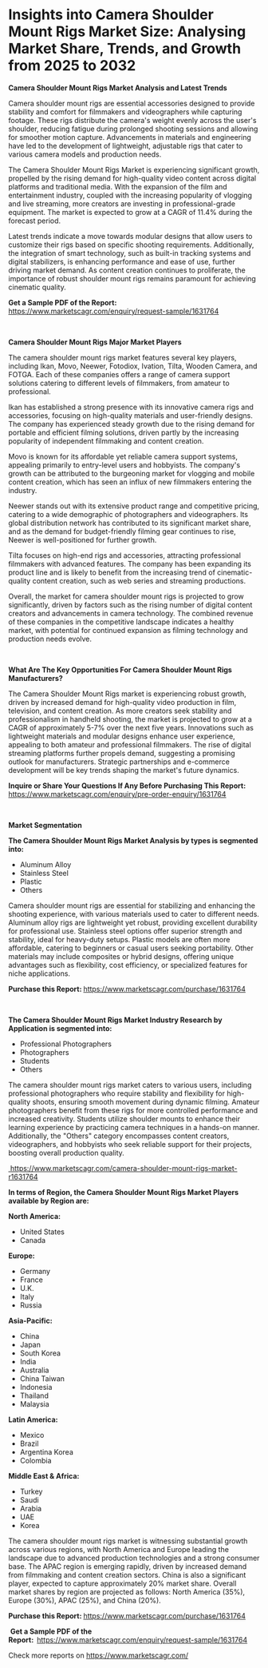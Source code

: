 <p><h1>Insights into Camera Shoulder Mount Rigs Market Size: Analysing Market Share, Trends, and Growth from 2025 to 2032</h1></p><p><strong>Camera Shoulder Mount Rigs Market Analysis and Latest Trends</strong></p>
<p><p>Camera shoulder mount rigs are essential accessories designed to provide stability and comfort for filmmakers and videographers while capturing footage. These rigs distribute the camera's weight evenly across the user's shoulder, reducing fatigue during prolonged shooting sessions and allowing for smoother motion capture. Advancements in materials and engineering have led to the development of lightweight, adjustable rigs that cater to various camera models and production needs.</p><p>The Camera Shoulder Mount Rigs Market is experiencing significant growth, propelled by the rising demand for high-quality video content across digital platforms and traditional media. With the expansion of the film and entertainment industry, coupled with the increasing popularity of vlogging and live streaming, more creators are investing in professional-grade equipment. The market is expected to grow at a CAGR of 11.4% during the forecast period. </p><p>Latest trends indicate a move towards modular designs that allow users to customize their rigs based on specific shooting requirements. Additionally, the integration of smart technology, such as built-in tracking systems and digital stabilizers, is enhancing performance and ease of use, further driving market demand. As content creation continues to proliferate, the importance of robust shoulder mount rigs remains paramount for achieving cinematic quality.</p></p>
<p><strong>Get a Sample PDF of the Report:&nbsp;</strong> <a href="https://www.marketscagr.com/enquiry/request-sample/1631764?utm_campaign=3501&utm_medium=2&utm_source=Github&utm_content=ia&utm_term=29032025&utm_id=camera-shoulder-mount-rigs">https://www.marketscagr.com/enquiry/request-sample/1631764</a></p>
<p>&nbsp;</p>
<p><strong>Camera Shoulder Mount Rigs Major Market Players</strong></p>
<p><p>The camera shoulder mount rigs market features several key players, including Ikan, Movo, Neewer, Fotodiox, Ivation, Tilta, Wooden Camera, and FOTGA. Each of these companies offers a range of camera support solutions catering to different levels of filmmakers, from amateur to professional.</p><p>Ikan has established a strong presence with its innovative camera rigs and accessories, focusing on high-quality materials and user-friendly designs. The company has experienced steady growth due to the rising demand for portable and efficient filming solutions, driven partly by the increasing popularity of independent filmmaking and content creation.</p><p>Movo is known for its affordable yet reliable camera support systems, appealing primarily to entry-level users and hobbyists. The company's growth can be attributed to the burgeoning market for vlogging and mobile content creation, which has seen an influx of new filmmakers entering the industry.</p><p>Neewer stands out with its extensive product range and competitive pricing, catering to a wide demographic of photographers and videographers. Its global distribution network has contributed to its significant market share, and as the demand for budget-friendly filming gear continues to rise, Neewer is well-positioned for further growth.</p><p>Tilta focuses on high-end rigs and accessories, attracting professional filmmakers with advanced features. The company has been expanding its product line and is likely to benefit from the increasing trend of cinematic-quality content creation, such as web series and streaming productions.</p><p>Overall, the market for camera shoulder mount rigs is projected to grow significantly, driven by factors such as the rising number of digital content creators and advancements in camera technology. The combined revenue of these companies in the competitive landscape indicates a healthy market, with potential for continued expansion as filming technology and production needs evolve.</p></p>
<p>&nbsp;</p>
<p><strong>What Are The Key Opportunities For Camera Shoulder Mount Rigs Manufacturers?</strong></p>
<p><p>The Camera Shoulder Mount Rigs market is experiencing robust growth, driven by increased demand for high-quality video production in film, television, and content creation. As more creators seek stability and professionalism in handheld shooting, the market is projected to grow at a CAGR of approximately 5-7% over the next five years. Innovations such as lightweight materials and modular designs enhance user experience, appealing to both amateur and professional filmmakers. The rise of digital streaming platforms further propels demand, suggesting a promising outlook for manufacturers. Strategic partnerships and e-commerce development will be key trends shaping the market's future dynamics.</p></p>
<p><strong>Inquire or Share Your Questions If Any Before Purchasing This Report:</strong> <a href="https://www.marketscagr.com/enquiry/pre-order-enquiry/1631764?utm_campaign=3501&utm_medium=2&utm_source=Github&utm_content=ia&utm_term=29032025&utm_id=camera-shoulder-mount-rigs">https://www.marketscagr.com/enquiry/pre-order-enquiry/1631764</a></p>
<p>&nbsp;</p>
<p><strong>Market Segmentation</strong></p>
<p><strong>The Camera Shoulder Mount Rigs Market Analysis by types is segmented into:</strong></p>
<p><ul><li>Aluminum Alloy</li><li>Stainless Steel</li><li>Plastic</li><li>Others</li></ul></p>
<p><p>Camera shoulder mount rigs are essential for stabilizing and enhancing the shooting experience, with various materials used to cater to different needs. Aluminum alloy rigs are lightweight yet robust, providing excellent durability for professional use. Stainless steel options offer superior strength and stability, ideal for heavy-duty setups. Plastic models are often more affordable, catering to beginners or casual users seeking portability. Other materials may include composites or hybrid designs, offering unique advantages such as flexibility, cost efficiency, or specialized features for niche applications.</p></p>
<p><strong>Purchase this Report:&nbsp;</strong><a href="https://www.marketscagr.com/purchase/1631764?utm_campaign=3501&utm_medium=2&utm_source=Github&utm_content=ia&utm_term=29032025&utm_id=camera-shoulder-mount-rigs">https://www.marketscagr.com/purchase/1631764</a></p>
<p>&nbsp;</p>
<p><strong>The Camera Shoulder Mount Rigs Market Industry Research by Application is segmented into:</strong></p>
<p><ul><li>Professional Photographers</li><li>Photographers</li><li>Students</li><li>Others</li></ul></p>
<p><p>The camera shoulder mount rigs market caters to various users, including professional photographers who require stability and flexibility for high-quality shoots, ensuring smooth movement during dynamic filming. Amateur photographers benefit from these rigs for more controlled performance and increased creativity. Students utilize shoulder mounts to enhance their learning experience by practicing camera techniques in a hands-on manner. Additionally, the "Others" category encompasses content creators, videographers, and hobbyists who seek reliable support for their projects, boosting overall production quality.</p></p>
<p><a href="https://www.marketscagr.com/camera-shoulder-mount-rigs-market-r1631764?utm_campaign=3501&utm_medium=2&utm_source=Github&utm_content=ia&utm_term=29032025&utm_id=camera-shoulder-mount-rigs">&nbsp;https://www.marketscagr.com/camera-shoulder-mount-rigs-market-r1631764</a></p>
<p><strong>In terms of Region, the Camera Shoulder Mount Rigs Market Players available by Region are:</strong></p>
<p>
    <p> <strong> North America: </strong>
        <ul>
            <li>United States</li>
            <li>Canada</li>
        </ul>
        </p> 
    <p> <strong> Europe: </strong>
        <ul>
            <li>Germany</li>
            <li>France</li>
            <li>U.K.</li>
            <li>Italy</li>
            <li>Russia</li>
        </ul>
        </p> 
    <p> <strong> Asia-Pacific: </strong>
        <ul>
            <li>China</li>
            <li>Japan</li>
            <li>South Korea</li>
            <li>India</li>
            <li>Australia</li>
            <li>China Taiwan</li>
            <li>Indonesia</li>
            <li>Thailand</li>
            <li>Malaysia</li>
        </ul>
        </p> 
    <p> <strong> Latin America: </strong>
        <ul>
            <li>Mexico</li>
            <li>Brazil</li>
            <li>Argentina Korea</li>
            <li>Colombia</li>
        </ul>
        </p> 
    <p> <strong> Middle East & Africa: </strong>
        <ul>
            <li>Turkey</li>
            <li>Saudi</li>
            <li>Arabia</li>
            <li>UAE</li>
            <li>Korea</li>
        </ul>
    </p>
    </p>
<p><p>The camera shoulder mount rigs market is witnessing substantial growth across various regions, with North America and Europe leading the landscape due to advanced production technologies and a strong consumer base. The APAC region is emerging rapidly, driven by increased demand from filmmaking and content creation sectors. China is also a significant player, expected to capture approximately 20% market share. Overall market shares by region are projected as follows: North America (35%), Europe (30%), APAC (25%), and China (20%).</p></p>
<p><strong>Purchase this Report: </strong><a href="https://www.marketscagr.com/purchase/1631764?utm_campaign=3501&utm_medium=2&utm_source=Github&utm_content=ia&utm_term=29032025&utm_id=camera-shoulder-mount-rigs">https://www.marketscagr.com/purchase/1631764</a></p>
<p>&nbsp;<strong>Get a Sample PDF of the Report:&nbsp;&nbsp;</strong><a href="https://www.marketscagr.com/enquiry/request-sample/1631764?utm_campaign=3501&utm_medium=2&utm_source=Github&utm_content=ia&utm_term=29032025&utm_id=camera-shoulder-mount-rigs">https://www.marketscagr.com/enquiry/request-sample/1631764</a></p>
<p><strong></strong></p>
<p>Check more reports on <a href="https://www.marketscagr.com/?utm_campaign=3501&utm_medium=2&utm_source=Github&utm_content=ia&utm_term=29032025&utm_id=camera-shoulder-mount-rigs">https://www.marketscagr.com/</a></p>